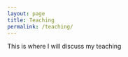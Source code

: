 ```yaml
---
layout: page
title: Teaching
permalink: /teaching/
---
```



This is where I will discuss my teaching
